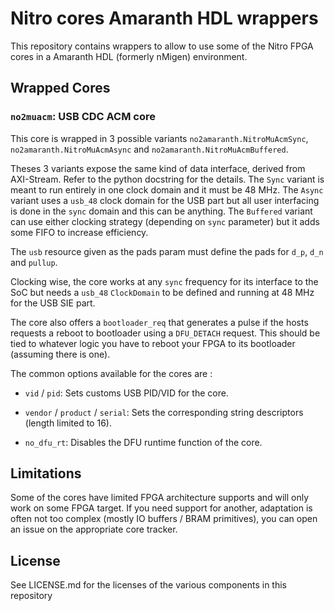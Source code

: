 Nitro cores Amaranth HDL wrappers
=================================

This repository contains wrappers to allow to use some of the Nitro FPGA cores
in a Amaranth HDL (formerly nMigen) environment.


Wrapped Cores
-------------

### `no2muacm`: USB CDC ACM core

This core is wrapped in 3 possible variants `no2amaranth.NitroMuAcmSync`,
`no2amaranth.NitroMuAcmAsync` and `no2amaranth.NitroMuAcmBuffered`.

Theses 3 variants expose the same kind of data interface, derived from
AXI-Stream. Refer to the python docstring for the details. The `Sync` variant
is meant to run entirely in one clock domain and it must be 48 MHz. The `Async`
variant uses a `usb_48` clock domain for the USB part but all user interfacing
is done in the `sync` domain and this can be anything. The `Buffered` variant
can use either clocking strategy (depending on `sync` parameter) but it adds
some FIFO to increase efficiency.

The `usb` resource given as the pads param must define the pads for `d_p`,
`d_n` and `pullup`.

Clocking wise, the core works at any `sync` frequency for its interface to
the SoC but needs a `usb_48` `ClockDomain` to be defined and running at
48 MHz for the USB SIE part.

The core also offers a `bootloader_req` that generates a pulse if the
hosts requests a reboot to bootloader using a `DFU_DETACH` request. This
should be tied to whatever logic you have to reboot your FPGA to its
bootloader (assuming there is one).

The common options available for the cores are :

 * `vid` / `pid`: Sets customs USB PID/VID for the core.

 * `vendor` / `product` / `serial`: Sets the corresponding string descriptors
   (length limited to 16).

 * `no_dfu_rt`: Disables the DFU runtime function of the core.


Limitations
-----------

Some of the cores have limited FPGA architecture supports and will only work
on some FPGA target. If you need support for another, adaptation is often not
too complex (mostly IO buffers / BRAM primitives), you can open an issue
on the appropriate core tracker.


License
-------

See LICENSE.md for the licenses of the various components in this repository
